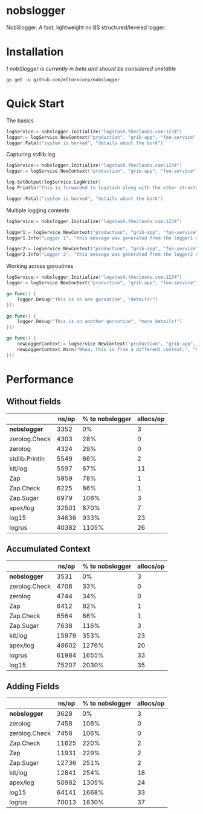 # nobslogger
NobSlogger. A fast, lightweight no BS structured/leveled logger.

# Installation

**!** *nobSlogger is currently in beta and should be considered unstable*

`go get -u github.com/eltorocorp/nobslogger`

# Quick Start

The basics
```go
logService:= nobslogger.Initialize("logstash.theclouds.com:1234")
logger:= logService.NewContext("production", "grib-app", "foo-service", "instance 12abc")
logger.Fatal("system is borked", "details about the bork")
```

Capturing stdlib.log 
```go
logService:= nobslogger.Initialize("logstash.theclouds.com:1234")
logger:= logService.NewContext("production", "grib-app", "foo-service", "instance 12abc")

log.SetOutput(logService.LogWriter)
log.Println("this is forwarded to logstash along with the other structured logs")

logger.Fatal("system is borked", "details about the bork")
```

Multiple logging contexts
```go
logService:= nobslogger.Initialize("logstash.theclouds.com:1234")

logger1:= logService.NewContext("production", "grib-app", "foo-service", "instance 1")
logger1.Info("Logger 1", "this message was generated from the logger1 context")

logger2:= logService.NewContext("production", "grib-app", "foo-service", "instance 2")
logger2.Info("Logger 2", "this message was generated from the logger2 context")

```

Working across goroutines
```go
logService:= nobslogger.Initialize("logstash.theclouds.com:1234")
logger:= logService.NewContext("production", "grib-app", "foo-service", "instance 12abc")

go func() {
    logger.Debug("This is on one goroutine", "details!")
}()

go func() {
    logger.Debug("This is on another goroutine", "more details!")
}()

go func() {
    newLoggerContext:= logService.NewContext("production", "grib-app", "foo-service", "instance 3")
    newLoggerContext.Warn("Whoa, this is from a different context.", "Crazy details")
}()
```

# Performance

## Without fields
|                     | ns/op | % to nobslogger | allocs/op |
|---------------------|-------|-----------------|-----------|
| **nobslogger**      | 3352  | 0%              | 3         |
| zerolog.Check       | 4303  | 28%             | 0         |
| zerolog             | 4324  | 29%             | 0         |
| stdlib.Println      | 5549  | 66%             | 2         |
| kit/log             | 5597  | 67%             | 11        |
| Zap                 | 5959  | 78%             | 1         |
| Zap.Check           | 6225  | 86%             | 1         |
| Zap.Sugar           | 6979  | 108%            | 3         |
| apex/log            | 32501 | 870%            | 7         |
| log15               | 34636 | 933%            | 23        |
| logrus              | 40382 | 1105%           | 26        |

## Accumulated Context
|                     | ns/op | % to nobslogger | allocs/op |
|---------------------|-------|-----------------|-----------|
| **nobslogger**      | 3531  | 0%              | 3         |
| zerolog.Check       | 4708  | 33%             | 0         |
| zerolog             | 4744  | 34%             | 0         |
| Zap                 | 6412  | 82%             | 1         |
| Zap.Check           | 6564  | 86%             | 1         |
| Zap.Sugar           | 7638  | 116%            | 3         |
| kit/log             | 15979 | 353%            | 23        |
| apex/log            | 48602 | 1276%           | 20        |
| logrus              | 61984 | 1655%           | 33        |
| log15               | 75207 | 2030%           | 35        |

## Adding Fields
|                     | ns/op | % to nobslogger | allocs/op |
|---------------------|-------|-----------------|-----------|
| **nobslogger**      | 3628  | 0%              | 3         |
| zerolog             | 7458  | 106%            | 0         |
| zerolog.Check       | 7458  | 106%            | 0         |
| Zap.Check           | 11625 | 220%            | 2         |
| Zap                 | 11931 | 229%            | 2         |
| Zap.Sugar           | 12736 | 251%            | 2         |
| kit/log             | 12841 | 254%            | 18        |
| apex/log            | 50982 | 1305%           | 24        |
| log15               | 64141 | 1668%           | 33        |
| logrus              | 70013 | 1830%           | 37        |